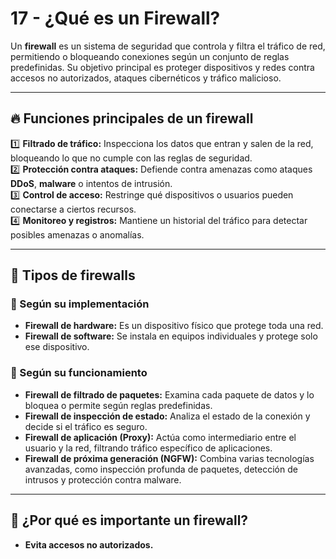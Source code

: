 # 17 - ¿Qué es un Firewall?

Un **firewall** es un sistema de seguridad que controla y filtra el tráfico de red, permitiendo o bloqueando conexiones según un conjunto de reglas predefinidas. Su objetivo principal es proteger dispositivos y redes contra accesos no autorizados, ataques cibernéticos y tráfico malicioso.

---

## 🔥 Funciones principales de un firewall

1️⃣ **Filtrado de tráfico:** Inspecciona los datos que entran y salen de la red, bloqueando lo que no cumple con las reglas de seguridad.  
2️⃣ **Protección contra ataques:** Defiende contra amenazas como ataques **DDoS**, **malware** o intentos de intrusión.  
3️⃣ **Control de acceso:** Restringe qué dispositivos o usuarios pueden conectarse a ciertos recursos.  
4️⃣ **Monitoreo y registros:** Mantiene un historial del tráfico para detectar posibles amenazas o anomalías.  

---

## 🏢 Tipos de firewalls  

### 📌 Según su implementación
- **Firewall de hardware:** Es un dispositivo físico que protege toda una red.  
- **Firewall de software:** Se instala en equipos individuales y protege solo ese dispositivo.  

### 📌 Según su funcionamiento
- **Firewall de filtrado de paquetes:** Examina cada paquete de datos y lo bloquea o permite según reglas predefinidas.  
- **Firewall de inspección de estado:** Analiza el estado de la conexión y decide si el tráfico es seguro.  
- **Firewall de aplicación (Proxy):** Actúa como intermediario entre el usuario y la red, filtrando tráfico específico de aplicaciones.  
- **Firewall de próxima generación (NGFW):** Combina varias tecnologías avanzadas, como inspección profunda de paquetes, detección de intrusos y protección contra malware.  

---

## 🚨 ¿Por qué es importante un firewall?

- **Evita accesos no autorizados.**
